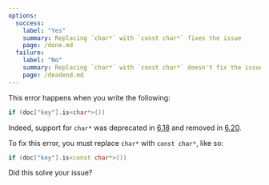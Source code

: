```yaml
---
options:
  success:
    label: "Yes"
    summary: Replacing `char*` with `const char*` fixes the issue
    page: /done.md
  failure:
    label: "No"
    summary: Replacing `char*` with `const char*` doesn't fix the issue
    page: /deadend.md
---
```


This error happens when you write the following:

```c++
if (doc["key"].is<char*>())
```

Indeed, support for `char*` was deprecated in [6.18](/news/2021/05/04/version-6-18-0/) and removed in [6.20](/news/2022/12/26/arduinojson-6-20-0/).

To fix this error, you must replace `char*` with `const char*`, like so:

```c++
if (doc["key"].is<const char*>())
```

Did this solve your issue?
